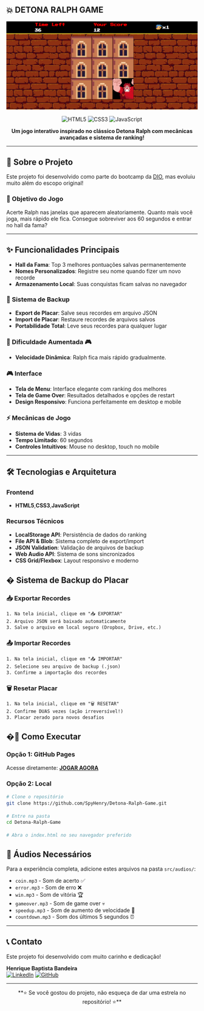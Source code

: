 ## 💥 DETONA RALPH GAME

<div align="center">
  <img src="src/images/preview.png" alt="Preview do Jogo" width="600px">
  
  ![HTML5](https://img.shields.io/badge/html5-%23E34F26.svg?style=for-the-badge&logo=html5&logoColor=white)
  ![CSS3](https://img.shields.io/badge/css3-%231572B6.svg?style=for-the-badge&logo=css3&logoColor=white)
  ![JavaScript](https://img.shields.io/badge/javascript-%23323330.svg?style=for-the-badge&logo=javascript&logoColor=%23F7DF1E)
  
  **Um jogo interativo inspirado no clássico Detona Ralph com mecânicas avançadas e sistema de ranking!**
</div>

---

## 🌟 Sobre o Projeto

Este projeto foi desenvolvido como parte do bootcamp da [DIO](https://www.dio.me/), mas evoluiu muito além do escopo original!

### 🎯 Objetivo do Jogo
Acerte Ralph nas janelas que aparecem aleatoriamente. Quanto mais você joga, mais rápido ele fica. Consegue sobreviver aos 60 segundos e entrar no hall da fama?

---

## ✨ Funcionalidades Principais

- **Hall da Fama**: Top 3 melhores pontuações salvas permanentemente
- **Nomes Personalizados**: Registre seu nome quando fizer um novo recorde
- **Armazenamento Local**: Suas conquistas ficam salvas no navegador

### 💾 Sistema de Backup
- **Export de Placar**: Salve seus recordes em arquivo JSON
- **Import de Placar**: Restaure recordes de arquivos salvos
- **Portabilidade Total**: Leve seus recordes para qualquer lugar

### 🚀 Dificuldade Aumentada 🎮

- **Velocidade Dinâmica**: Ralph fica mais rápido gradualmente.

### 🎮 Interface
- **Tela de Menu**: Interface elegante com ranking dos melhores
- **Tela de Game Over**: Resultados detalhados e opções de restart
- **Design Responsivo**: Funciona perfeitamente em desktop e mobile

### ⚡ Mecânicas de Jogo
- **Sistema de Vidas**: 3 vidas
- **Tempo Limitado**: 60 segundos
- **Controles Intuitivos**: Mouse no desktop, touch no mobile

---

## 🛠️ Tecnologias e Arquitetura

### Frontend
- **HTML5**,**CSS3**,**JavaScript**

### Recursos Técnicos
- **LocalStorage API**: Persistência de dados do ranking
- **File API & Blob**: Sistema completo de export/import
- **JSON Validation**: Validação de arquivos de backup
- **Web Audio API**: Sistema de sons sincronizados
- **CSS Grid/Flexbox**: Layout responsivo e moderno

## � Sistema de Backup do Placar

### 📥 **Exportar Recordes**
```
1. Na tela inicial, clique em "📥 EXPORTAR"
2. Arquivo JSON será baixado automaticamente
3. Salve o arquivo em local seguro (Dropbox, Drive, etc.)
```

### 📤 **Importar Recordes**
```
1. Na tela inicial, clique em "📤 IMPORTAR"
2. Selecione seu arquivo de backup (.json)
3. Confirme a importação dos recordes
```

### 🗑️ **Resetar Placar**
```
1. Na tela inicial, clique em "🗑️ RESETAR"
2. Confirme DUAS vezes (ação irreversível!)
3. Placar zerado para novos desafios
```

## �🚀 Como Executar

### Opção 1: GitHub Pages
Acesse diretamente: [**JOGAR AGORA**](https://spyhenry.github.io/Detona-Ralph-Game/)

### Opção 2: Local
```bash
# Clone o repositório
git clone https://github.com/SpyHenry/Detona-Ralph-Game.git

# Entre na pasta
cd Detona-Ralph-Game

# Abra o index.html no seu navegador preferido
```

## 🎵 Áudios Necessários

Para a experiência completa, adicione estes arquivos na pasta `src/audios/`:
- `coin.mp3` - Som de acerto ✅
- `error.mp3` - Som de erro ❌  
- `win.mp3` - Som de vitória 🏆
- `gameover.mp3` - Som de game over 💀
- `speedup.mp3` - Som de aumento de velocidade 🚀
- `countdown.mp3` - Som dos últimos 5 segundos ⏰

---

## 📞 Contato

Este projeto foi desenvolvido com muito carinho e dedicação!

**Henrique Baptista Bandeira**  
[![LinkedIn](https://img.shields.io/badge/linkedin-0A66C2?style=for-the-badge&logo=linkedin&logoColor=white)](https://www.linkedin.com/in/henrique-baptista-bandeira)
[![GitHub](https://img.shields.io/badge/github-181717?style=for-the-badge&logo=github&logoColor=white)](https://github.com/SpyHenry)

---

<div align="center">  
  **⭐ Se você gostou do projeto, não esqueça de dar uma estrela no repositório! ⭐**
</div>


